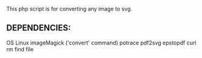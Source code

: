 This php script is for converting any image to svg.

DEPENDENCIES:
------------------------------------
OS Linux
imageMagick ('convert' command)
potrace
pdf2svg
epstopdf
curl
rm
find
file


